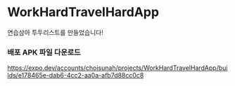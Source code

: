 # WorkHardTravelHardApp

연습삼아 투두리스트를 만들었습니다!

### 배포 APK 파일 다운로드 <br>
https://expo.dev/accounts/choisunah/projects/WorkHardTravelHardApp/builds/e178465e-dab6-4cc2-aa0a-afb7d88cc0c8
